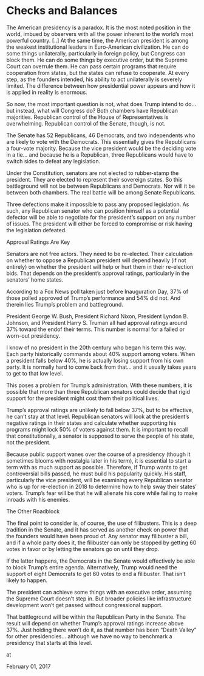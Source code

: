 # Checks and Balances
The American presidency is a paradox. It is the most noted position in the world, imbued by observers with all the power inherent to the world’s most powerful country. [..] At the same time, the American president is among the weakest institutional leaders in Euro-American civilization. He can do some things unilaterally, particularly in foreign policy, but Congress can block them. He can do some things by executive order, but the Supreme Court can overrule them. He can pass certain programs that require cooperation from states, but the states can refuse to cooperate. At every step, as the founders intended, his ability to act unilaterally is severely limited. The difference between how presidential power appears and how it is applied in reality is enormous.

So now, the most important question is not, what does Trump intend to do… but instead, what will Congress do? Both chambers have Republican majorities. Republican control of the House of Representatives is overwhelming. Republican control of the Senate, though, is not.

The Senate has 52 Republicans, 46 Democrats, and two independents who are likely to vote with the Democrats. This essentially gives the Republicans a four-vote majority. Because the vice president would be the deciding vote in a tie… and because he is a Republican, three Republicans would have to switch sides to defeat any legislation.

Under the Constitution, senators are not elected to rubber-stamp the president. They are elected to represent their sovereign states. So this battleground will not be between Republicans and Democrats. Nor will it be between both chambers. The real battle will be among Senate Republicans.

Three defections make it impossible to pass any proposed legislation. As such, any Republican senator who can position himself as a potential defector will be able to negotiate for the president’s support on any number of issues. The president will either be forced to compromise or risk having the legislation defeated.

Approval Ratings Are Key

Senators are not free actors. They need to be re-elected. Their calculation on whether to oppose a Republican president will depend heavily (if not entirely) on whether the president will help or hurt them in their re-election bids. That depends on the president’s approval ratings, particularly in the senators’ home states.

According to a Fox News poll taken just before Inauguration Day, 37% of those polled approved of Trump’s performance and 54% did not. And therein lies Trump’s problem and battleground.

President George W. Bush, President Richard Nixon, President Lyndon B. Johnson, and President Harry S. Truman all had approval ratings around 37% toward the endof their terms. This number is normal for a failed or worn-out presidency.

I know of no president in the 20th century who began his term this way. Each party historically commands about 40% support among voters. When a president falls below 40%, he is actually losing support from his own party. It is normally hard to come back from that… and it usually takes years to get to that low level.

This poses a problem for Trump’s administration. With these numbers, it is possible that more than three Republican senators could decide that rigid support for the president might cost them their political lives.

Trump’s approval ratings are unlikely to fall below 37%, but to be effective, he can’t stay at that level. Republican senators will look at the president’s negative ratings in their states and calculate whether supporting his programs might lock 50% of voters against them. It is important to recall that constitutionally, a senator is supposed to serve the people of his state, not the president.

Because public support wanes over the course of a presidency (though it sometimes blooms with nostalgia later in his term), it is essential to start a term with as much support as possible. Therefore, if Trump wants to get controversial bills passed, he must build his popularity quickly. His staff, particularly the vice president, will be examining every Republican senator who is up for re-election in 2018 to determine how to help sway their states’ voters. Trump’s fear will be that he will alienate his core while failing to make inroads with his enemies.

The Other Roadblock

The final point to consider is, of course, the use of filibusters. This is a deep tradition in the Senate, and it has served as another check on power that the founders would have been proud of. Any senator may filibuster a bill, and if a whole party does it, the filibuster can only be stopped by getting 60 votes in favor or by letting the senators go on until they drop.

If the latter happens, the Democrats in the Senate would effectively be able to block Trump’s entire agenda. Alternatively, Trump would need the support of eight Democrats to get 60 votes to end a filibuster. That isn’t likely to happen.

The president can achieve some things with an executive order, assuming the Supreme Court doesn’t step in. But broader policies like infrastructure development won’t get passed without congressional support.

That battleground will be within the Republican Party in the Senate. The result will depend on whether Trump’s approval ratings increase above 37%. Just holding there won’t do it, as that number has been “Death Valley” for other presidencies… although we have no way to benchmark a presidency that starts at this level.









at

February 01, 2017















